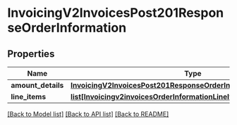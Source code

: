 # InvoicingV2InvoicesPost201ResponseOrderInformation

## Properties
Name | Type | Description | Notes
------------ | ------------- | ------------- | -------------
**amount_details** | [**InvoicingV2InvoicesPost201ResponseOrderInformationAmountDetails**](InvoicingV2InvoicesPost201ResponseOrderInformationAmountDetails.md) |  | [optional] 
**line_items** | [**list[Invoicingv2invoicesOrderInformationLineItems]**](Invoicingv2invoicesOrderInformationLineItems.md) |  | [optional] 

[[Back to Model list]](../README.md#documentation-for-models) [[Back to API list]](../README.md#documentation-for-api-endpoints) [[Back to README]](../README.md)


